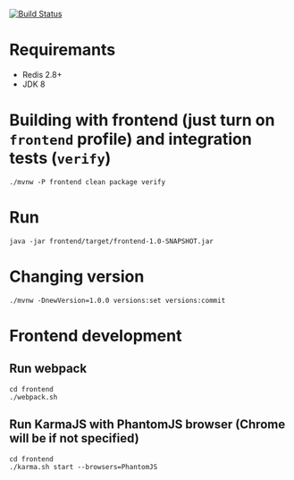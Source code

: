 [![Build Status](https://travis-ci.org/nikit-cpp/good-parts.svg?branch=master)](https://travis-ci.org/nikit-cpp/good-parts)

# Requiremants

* Redis 2.8+
* JDK 8

# Building with frontend (just turn on `frontend` profile) and integration tests (`verify`)
```
./mvnw -P frontend clean package verify
```

# Run
```
java -jar frontend/target/frontend-1.0-SNAPSHOT.jar
```

# Changing version
```
./mvnw -DnewVersion=1.0.0 versions:set versions:commit
```

# Frontend development

## Run webpack
```
cd frontend
./webpack.sh
```

## Run KarmaJS with PhantomJS browser (Chrome will be if not specified)
```
cd frontend
./karma.sh start --browsers=PhantomJS
```